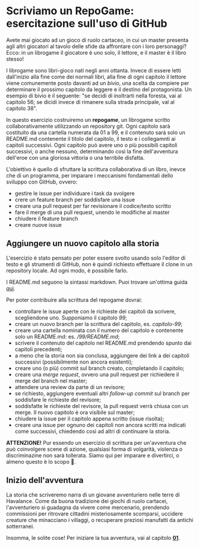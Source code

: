 # Scriviamo un RepoGame: esercitazione sull'uso di GitHub

Avete mai giocato ad un gioco di ruolo cartaceo, in cui un master presenta agli altri giocatori al tavolo delle sfide da affrontare con i loro personaggi? Ecco: in un librogame il giocatore è uno solo, il lettore, e il master è il libro stesso!

I librogame sono libri-gioco nati negli anni ottanta. Invece di essere letti dall'inizio alla fine come dei normali libri, alla fine di ogni capitolo il lettore viene comunemente posto davanti ad un *bivio*, una scelta da compiere per determinare il prossimo capitolo da leggere e il destino del protagonista. Un esempio di bivio è il seguente: "se decidi di inoltrarti nella foresta, vai al capitolo 56; se dicidi invece di rimanere sulla strada principale, val al capitolo 38". 

In questo esercizio costruiremo un **repogame**, un librogame scritto collaborativamente utilizzando un repository git. Ogni capitolo sarà costituito da una cartella numerata da 01 a 99, e il contenuto sarà solo un README.md contenente il titolo del capitolo, il testo e i collegamnti ai capitoli successivi. Ogni capitolo può avere uno o più possibili capitoli successivi, o anche nessuno, determinando così la fine dell'avventura dell'eroe con una gloriosa vittoria o una terribile disfatta.

L'obiettivo è quello di sfruttare la scrittura collaborativa di un libro, inevce che di un programma, per imparare i meccanismi fondamentali dello sviluppo con GitHub, ovvero:
- gestire le issue per individuare i task da svolgere
- crere un feature branch per soddisfare una issue
- creare una pull request per far revisionare il codice/testo scritto
- fare il merge di una pull request, unendo le modifiche al master
- chiudere il feature branch
- creare nuove issue

## Aggiungere un nuovo capitolo alla storia

L'esercizio è stato pensato per poter essere svolto usando solo l'editor di testo e gli strumenti di GitHub, non è quindi richiesto effettuare il clone in un repository locale. Ad ogni modo, è possibile farlo. 

I README.md seguono la sintassi markdown. Puoi trovare un'ottima guida [qui](https://github.com/adam-p/markdown-here/wiki/Markdown-Cheatsheet).

Per poter contribuire alla scrittura del repogame dovrai:
- controllare le issue aperte con le richieste dei capitoli da scrivere, scegliendone uno. Supponiamo il capitolo *99*;
- creare un nuovo branch per la scrittura del capitolo, es. *capitolo-99*;
- creare una cartella nominata con il numero del capitolo e contenente solo un README.md: es. */99/README.md*;
- scrivere il contenuto del capitolo nel README.md prendendo spunto dai capitoli precedenti;
- a meno che la storia non sia conclusa, aggiungere dei link a dei capitoli successivi (possibilmente non ancora esistenti);
- creare uno (o più) commit sul branch creato, completando il capitolo;
- creare una *merge request*, ovvero una pull request per richiedere il merge del branch nel master;
- attendere una review da parte di un revisore;
- se richiesto, aggiungere eventuali altri *follow-up commit* sul branch per soddisfare le richieste del revisore;
- soddisfatte le richieste del revisore, la pull request verrà chiusa con un merge. Il nuovo capitolo è ora visibile sul master;
- chiudere la issue per il capitolo appena scritto (issue risolta);
- creare una issue per ognuno dei capitoli non ancora scritti ma indicati come successivi, chiedendo così ad altri di continuare la storia.

**ATTENZIONE!** Pur essendo un esercizio di scrittura per un'avventura che può coinvolgere scene di azione, qualsiasi forma di volgarità, violenza o discriminazine non sarà tollerata. Siamo qui per imparare e divertirci, o almeno questo è lo scopo :grimacing:. 

## Inizio dell'avventura

La storia che scriveremo narra di un giovane avventuriero nelle terre di Havalance. Come da buona tradizione dei giochi di ruolo cartacei, l'avventuriero si guadagna da vivere come mercenario, prendendo commissioni per ritrovare cittadini misteriosamente scomparsi, uccidere creature che minacciano i villaggi, o recuperare preziosi manufatti da antichi sotterranei.

Insomma, le solite cose! Per iniziare la tua avventura, vai al capitolo [**01**](/01/README.md).
